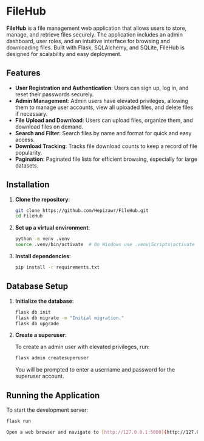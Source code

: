 # FileHub

**FileHub** is a file management web application that allows users to store, manage, and retrieve files securely. The application includes an admin dashboard, user roles, and an intuitive interface for browsing and downloading files. Built with Flask, SQLAlchemy, and SQLite, FileHub is designed for scalability and easy deployment.

## Features

- **User Registration and Authentication**: Users can sign up, log in, and reset their passwords securely.
- **Admin Management**: Admin users have elevated privileges, allowing them to manage user accounts, view all uploaded files, and delete files if necessary.
- **File Upload and Download**: Users can upload files, organize them, and download files on demand.
- **Search and Filter**: Search files by name and format for quick and easy access.
- **Download Tracking**: Tracks file download counts to keep a record of file popularity.
- **Pagination**: Paginated file lists for efficient browsing, especially for large datasets.

## Installation

1. **Clone the repository**:

    ```bash
    git clone https://github.com/Hepizawr/FileHub.git
    cd FileHub
    ```

2. **Set up a virtual environment**:

    ```bash
    python -m venv .venv
    source .venv/bin/activate  # On Windows use .venv\Scripts\activate
    ```

3. **Install dependencies**:

    ```bash
    pip install -r requirements.txt
    ```

## Database Setup

1. **Initialize the database**:

    ```bash
    flask db init
    flask db migrate -m "Initial migration."
    flask db upgrade
    ```

2. **Create a superuser**:

    To create an admin user with elevated privileges, run:

    ```bash
    flask admin createsuperuser
    ```

    You will be prompted to enter a username and password for the superuser account.

## Running the Application

To start the development server:

```bash
flask run

Open a web browser and navigate to [http://127.0.0.1:5000](http://127.0.0.1:5000) to access the application.
